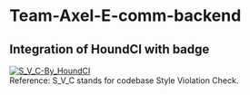 # Team-Axel-E-comm-backend
## Integration of HoundCI with badge
[![S_V_C-By_HoundCI](https://img.shields.io/badge/S_V_C_By-HoundCI-15ccdd.svg)](https://houndci.com)   
Reference: S_V_C stands for codebase Style Violation Check.